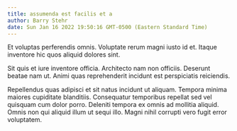 ```yaml
---
title: assumenda est facilis et a
author: Barry Stehr
date: Sun Jan 16 2022 19:50:16 GMT-0500 (Eastern Standard Time)
---
```

Et voluptas perferendis omnis. Voluptate rerum magni iusto id et. Itaque inventore hic quos aliquid dolores sint.

 Sit quis et iure inventore officia. Architecto nam non officiis. Deserunt beatae nam ut. Animi quas reprehenderit incidunt est perspiciatis reiciendis.

 Repellendus quas adipisci et sit natus incidunt ut aliquam. Tempora minima maiores cupiditate blanditiis. Consequatur temporibus repellat sed vel quisquam cum dolor porro. Deleniti tempora ex omnis ad mollitia aliquid. Omnis non qui aliquid illum ut sequi illo. Magni nihil corrupti vero fugit error voluptatem.